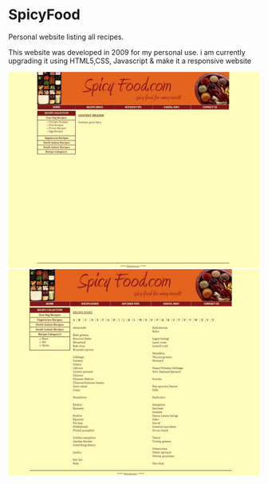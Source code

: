 # SpicyFood
Personal website listing all recipes. 

This website was developed in 2009 for my personal use. 
i am currently upgrading it using HTML5,CSS, Javascript & make it a responsive website 

![Index Page](indexPage.jpg "Index Page")
![Recipe Index Page](RecipeindexPage.jpg "Recipe Index Page")
